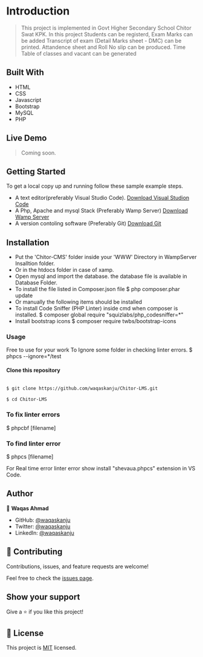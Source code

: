 
# Introduction

> This project is implemented in Govt Higher Secondary School Chitor Swat KPK. In this project Students can be registerd,
> Exam Marks can be added
> Transcript of exam (Detail Marks sheet - DMC) can be printed.
>  Attandence sheet and Roll No slip can be produced.
> Time Table of classes and vacant can be generated


## Built With

- HTML
- CSS
- Javascript
- Bootstrap
- MySQL
- PHP


## Live Demo

> Coming soon.

## Getting Started

To get a local copy up and running follow these sample example steps.

- A text editor(preferably Visual Studio Code). [Download Visual Studion Code](https://code.visualstudio.com/)
- A Php, Apache and mysql Stack (Preferably Wamp Server)    [Download Wamp Server](https://www.wampserver.com/en/#download-wrapper)
- A version contoling software (Preferably Git)  [Download Git](https://git-scm.com/downloads)

## Installation
- Put the 'Chitor-CMS' folder inside your 'WWW' Directory in WampServer Insalltion folder.
- Or in the htdocs folder in case of xamp.
- Open mysql and import the database. the database file is available in Database Folder.
- To install the file listed in Composer.json file
$ php composer.phar update
- Or manually the following items should be installed
- To install Code Sniffer (PHP Linter) inside cmd when composer is installed.
$ composer global require "squizlabs/php_codesniffer=*"
- Install bootstrap icons
$ composer require twbs/bootstrap-icons


### Usage
Free to use for your work
To Ignore some folder in checking linter errors.
$ phpcs --ignore=*/test

#### Clone this repository

```bash

$ git clone https://github.com/waqaskanju/Chitor-LMS.git

$ cd Chitor-LMS

```

### To fix linter errors

$ phpcbf [filename]

### To find linter error

$ phpcs [filename]

For Real time error linter error show install "shevaua.phpcs" extension in VS Code.

## Author



👤 **Waqas Ahmad**

- GitHub: [@waqaskanju](https://github.com/waqaskanju)
- Twitter: [@waqaskanju](https://twitter.com/waqaskanju)
- LinkedIn: [@waqaskanju](https://www.linkedin.com/in/waqaskanju)


## 🤝 Contributing

Contributions, issues, and feature requests are welcome!

Feel free to check the [issues page](../../issues/).

## Show your support

Give a ⭐️ if you like this project!



## 📝 License

This project is [MIT](./MIT.md) licensed.
